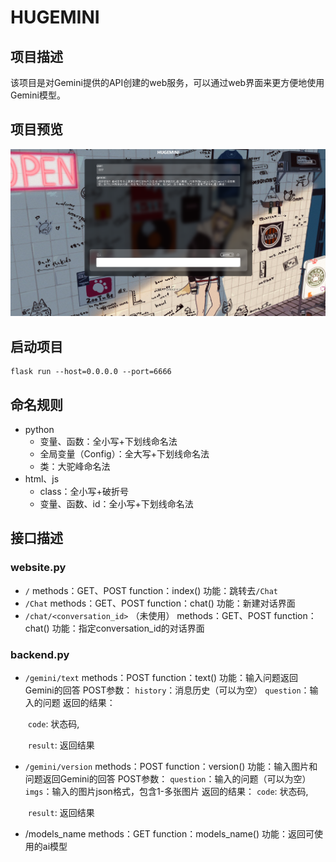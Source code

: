 # HUGEMINI

## 项目描述

该项目是对Gemini提供的API创建的web服务，可以通过web界面来更方便地使用Gemini模型。

## 项目预览

![image-20240228085931761](./README/image-20240228085931761.png)

## 启动项目

```
flask run --host=0.0.0.0 --port=6666
```

## 命名规则

- python
    - 变量、函数：全小写+下划线命名法
    - 全局变量（Config）：全大写+下划线命名法
    - 类：大驼峰命名法
- html、js
	- class：全小写+破折号
	- 变量、函数、id：全小写+下划线命名法

## 接口描述

### website.py

- `/`
  methods：GET、POST
  function：index()
  功能：跳转去`/Chat`
- `/Chat`
  methods：GET、POST
  function：chat()
  功能：新建对话界面
- `/chat/<conversation_id>` （未使用）
  methods：GET、POST
  function：chat()
  功能：指定conversation_id的对话界面

### backend.py

- `/gemini/text`
  methods：POST
  function：text()
  功能：输入问题返回Gemini的回答
  POST参数：
  	`history`：消息历史（可以为空）
  	`question`：输入的问题
  返回的结果：
  
  ​	`code`: 状态码,
  
  ​	`result`: 返回结果
  
- `/gemini/version`
  methods：POST
  function：version()
  功能：输入图片和问题返回Gemini的回答
  POST参数：
  	`question`：输入的问题（可以为空）
  	`imgs`：输入的图片json格式，包含1-多张图片
  返回的结果：
  	`code`: 状态码,

  ​	`result`: 返回结果
  
- /models_name
  methods：GET
  function：models_name()
  功能：返回可使用的ai模型

